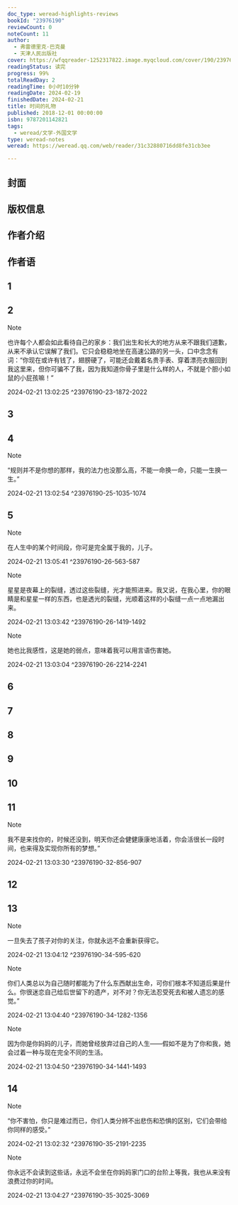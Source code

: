 ```yaml
---
doc_type: weread-highlights-reviews
bookId: "23976190"
reviewCount: 0
noteCount: 11
author:
  - 弗雷德里克·巴克曼
  - 天津人民出版社
cover: https://wfqqreader-1252317822.image.myqcloud.com/cover/190/23976190/t7_23976190.jpg
readingStatus: 读完
progress: 99%
totalReadDay: 2
readingTime: 0小时10分钟
readingDate: 2024-02-19
finishedDate: 2024-02-21
title: 时间的礼物
published: 2018-12-01 00:00:00
isbn: 9787201142821
tags:
  - weread/文学-外国文学
type: weread-notes
weread: https://weread.qq.com/web/reader/31c32880716dd8fe31cb3ee

---
```



## 封面

## 版权信息

## 作者介绍

## 作者语

## 1

## 2

> [!NOTE] 
> 也许每个人都会如此看待自己的家乡：我们出生和长大的地方从来不跟我们道歉，从来不承认它误解了我们。它只会稳稳地坐在高速公路的另一头，口中念念有词：“你现在或许有钱了，翅膀硬了，可能还会戴着名贵手表、穿着漂亮衣服回到我这里来，但你可骗不了我，因为我知道你骨子里是什么样的人，不就是个胆小如鼠的小屁孩嘛！”
> 
> 2024-02-21 13:02:25 ^23976190-23-1872-2022

## 3

## 4

> [!NOTE] 
> “规则并不是你想的那样，我的法力也没那么高，不能一命换一命，只能一生换一生。”
> 
> 2024-02-21 13:02:54 ^23976190-25-1035-1074

## 5

> [!NOTE] 
> 在人生中的某个时间段，你可是完全属于我的，儿子。
> 
> 2024-02-21 13:05:41 ^23976190-26-563-587

> [!NOTE] 
> 星星是夜幕上的裂缝，透过这些裂缝，光才能照进来。我又说，在我心里，你的眼睛是和星星一样的东西，也是透光的裂缝，光顺着这样的小裂缝一点一点地漏出来。
> 
> 2024-02-21 13:03:42 ^23976190-26-1419-1492

> [!NOTE] 
> 她也比我感性，这是她的弱点，意味着我可以用言语伤害她。
> 
> 2024-02-21 13:03:04 ^23976190-26-2214-2241

## 6

## 7

## 8

## 9

## 10

## 11

> [!NOTE] 
> 我不是来找你的，时候还没到，明天你还会健健康康地活着，你会活很长一段时间，也来得及实现你所有的梦想。”
> 
> 2024-02-21 13:03:30 ^23976190-32-856-907

## 12

## 13

> [!NOTE] 
> 一旦失去了孩子对你的关注，你就永远不会重新获得它。
> 
> 2024-02-21 13:04:12 ^23976190-34-595-620

> [!NOTE] 
> 你们人类总以为自己随时都能为了什么东西献出生命，可你们根本不知道后果是什么。你很迷恋自己给后世留下的遗产，对不对？你无法忍受死去和被人遗忘的感觉。”
> 
> 2024-02-21 13:04:40 ^23976190-34-1282-1356

> [!NOTE] 
> 因为你是你妈妈的儿子，而她曾经放弃过自己的人生——假如不是为了你和我，她会过着一种与现在完全不同的生活。
> 
> 2024-02-21 13:04:50 ^23976190-34-1441-1493

## 14

> [!NOTE] 
> “你不害怕，你只是难过而已，你们人类分辨不出悲伤和恐惧的区别，它们会带给你同样的感受。”
> 
> 2024-02-21 13:02:32 ^23976190-35-2191-2235

> [!NOTE] 
> 你永远不会读到这些话，永远不会坐在你妈妈家门口的台阶上等我，我也从来没有浪费过你的时间。
> 
> 2024-02-21 13:04:27 ^23976190-35-3025-3069

